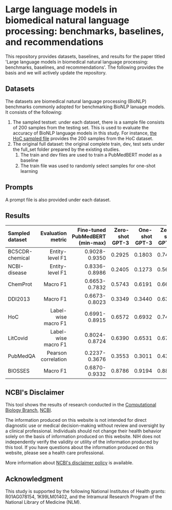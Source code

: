 # Large language models in biomedical natural language processing: benchmarks, baselines, and recommendations
This repository provides datasets, baselines, and results for the paper titled 'Large language models in biomedical natural language processing: benchmarks, baselines, and recommendations'. The following provides the basis and we will actively update the repository.

## Datasets
The datasets are biomedical natural language processing (BioNLP) benchmarks commonly adopted for benchmarking BioNLP lanuage models. It consists of the following:
1. The sampled testset: under each dataset, there is a sample file consists of 200 samples from the testing set. This is used to evaluate the accuracy of BioNLP language models in this study. For instance, [the HoC sampled file](https://github.com/qingyu-qc/gpt_bionlp_benchmark/blob/main/Data_Results/Hoc/datasets/hoc-sample200.tsv) provides the 200 samples from the HoC dataset.
2. The original full dataset: the original complete train, dev, test sets under the full_set folder prepared by the existing studies.
   1. The train and dev files are used to train a PubMedBERT model as a baseline
   2. The train file was used to randomly select samples for one-shot learning

## Prompts
A prompt file is also provided under each dataset.

## Results
| Sampled dataset | Evaluation metric | Fine-tuned PubMedBERT (min-max) | Zero-shot GPT-3 |One-shot GPT-3 |Zero-shot GPT-4 |One-shot GPT-4 |
| :------ | --------: | --------: | -----: |-----: |-----: |-----: |
| BC5CDR-chemical | Entity-level F1 |0.9028-0.9350|0.2925|0.1803|0.7443|0.8207
| NCBI-disease | Entity-level F1 |0.8336-0.8986|0.2405|0.1273|0.5673|0.4837
| ChemProt | Macro F1|0.6653-0.7832|0.5743|0.6191|0.6618|0.6543
| DDI2013 | Macro F1|0.6673-0.8023|0.3349|0.3440|0.6325|0.6558
| HoC | Label-wise macro F1|0.6991-0.8915|0.6572|0.6932|0.7474|0.7402
|LitCovid| Label-wise macro F1|0.8024-0.8724|0.6390|0.6531|0.6746|0.6839
|PubMedQA|Pearson correlation|0.2237-0.3676|0.3553|0.3011|0.4374|0.5361
|BIOSSES|Macro F1|0.6870-0.9332|0.8786|0.9194|0.8832|0.8922

## NCBI's Disclaimer
This tool shows the results of research conducted in the [Computational Biology Branch](https://www.ncbi.nlm.nih.gov/research/), [NCBI](https://www.ncbi.nlm.nih.gov/home/about). 

The information produced on this website is not intended for direct diagnostic use or medical decision-making without review and oversight by a clinical professional. Individuals should not change their health behavior solely on the basis of information produced on this website. NIH does not independently verify the validity or utility of the information produced by this tool. If you have questions about the information produced on this website, please see a health care professional. 

More information about [NCBI's disclaimer policy](https://www.ncbi.nlm.nih.gov/home/about/policies.shtml) is available.

## Acknowledgment 
This study is supported by the following National Institutes of Health grants: R01AG078154, 1K99LM01402, and the Intramural Research Program of the National Library of Medicine (NLM).
